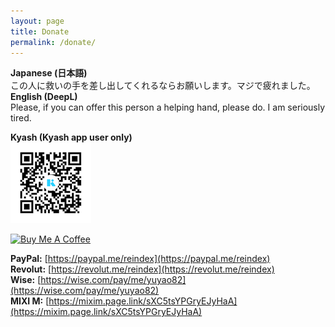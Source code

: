 ```yaml
---
layout: page
title: Donate
permalink: /donate/
---
```


<b>Japanese (日本語)</b><br>
この人に救いの手を差し出してくれるならお願いします。マジで疲れました。<br>
<b>English (DeepL)</b><br>
Please, if you can offer this person a helping hand, please do. I am seriously tired.<br>

<b>Kyash (Kyash app user only)</b><br>
![Kyash](https://raw.githubusercontent.com/reindex-ot/reindex-ot.github.io/main/img/kyash_qr.png)

<p><script type='text/javascript' src='https://storage.ko-fi.com/cdn/widget/Widget_2.js'></script><script type='text/javascript'>kofiwidget2.init('Coffee plzzzzzz!', '#3988c4', 'L3L3X5UOX');kofiwidget2.draw();</script>

<a href="https://www.buymeacoffee.com/reindex" target="_blank"><img src="https://www.buymeacoffee.com/assets/img/custom_images/orange_img.png" alt="Buy Me A Coffee" style="height: 41px !important;width: 174px !important;box-shadow: 0px 3px 2px 0px rgba(190, 190, 190, 0) !important;-webkit-box-shadow: 0px 3px 2px 0px rgba(190, 190, 190, 0) !important;" ></a></p>

<b>PayPal:</b> [https://paypal.me/reindex](https://paypal.me/reindex)<br>
<b>Revolut:</b>  [https://revolut.me/reindex](https://revolut.me/reindex)<br>
<b>Wise:</b>   [https://wise.com/pay/me/yuyao82](https://wise.com/pay/me/yuyao82)<br>
<b>MIXI M:</b> 
[https://mixim.page.link/sXC5tsYPGryEJyHaA](https://mixim.page.link/sXC5tsYPGryEJyHaA)<br>
